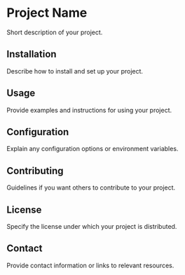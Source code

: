 # Project Name

Short description of your project.

## Installation

Describe how to install and set up your project.

## Usage

Provide examples and instructions for using your project.

## Configuration

Explain any configuration options or environment variables.

## Contributing

Guidelines if you want others to contribute to your project.

## License

Specify the license under which your project is distributed.

## Contact

Provide contact information or links to relevant resources.


